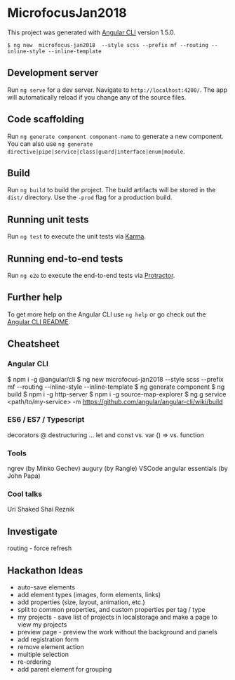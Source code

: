 # MicrofocusJan2018

This project was generated with [Angular CLI](https://github.com/angular/angular-cli) version 1.5.0.
```
$ ng new  microfocus-jan2018  --style scss --prefix mf --routing --inline-style --inline-template
```

## Development server

Run `ng serve` for a dev server. Navigate to `http://localhost:4200/`. The app will automatically reload if you change any of the source files.

## Code scaffolding

Run `ng generate component component-name` to generate a new component. You can also use `ng generate directive|pipe|service|class|guard|interface|enum|module`.

## Build

Run `ng build` to build the project. The build artifacts will be stored in the `dist/` directory. Use the `-prod` flag for a production build.

## Running unit tests

Run `ng test` to execute the unit tests via [Karma](https://karma-runner.github.io).

## Running end-to-end tests

Run `ng e2e` to execute the end-to-end tests via [Protractor](http://www.protractortest.org/).

## Further help

To get more help on the Angular CLI use `ng help` or go check out the [Angular CLI README](https://github.com/angular/angular-cli/blob/master/README.md).


## Cheatsheet
### Angular CLI
$ npm i -g @angular/cli
$ ng new  microfocus-jan2018  --style scss --prefix mf --routing --inline-style --inline-template
$ ng generate component <component-name>
$ ng build
$ npm i -g http-server
$ npm i -g source-map-explorer
$ ng g service <path/to/my-service> -m <providing-module>
https://github.com/angular/angular-cli/wiki/build

### ES6 / ES7 / Typescript
decorators @
destructuring ...
let and const vs. var
() => vs. function

### Tools
ngrev (by Minko Gechev)
augury (by Rangle)
VSCode angular essentials (by John Papa)

### Cool talks
Uri Shaked
Shai Reznik

## Investigate
routing - force refresh

## Hackathon Ideas
- auto-save elements
- add element types (images, form elements, links)
- add properties (size, layout, animation, etc.)
- split to common properties, and custom properties per tag / type
- my projects - save list of projects in localstorage and make a page to view my projects
- preview page - preview the work without the background and panels
- add registration form
- remove element action
- multiple selection
- re-ordering
- add parent element for grouping
